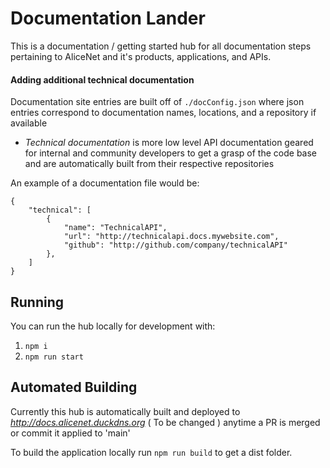 # Documentation Lander

This is a documentation / getting started hub for all documentation steps pertaining to AliceNet and it's products, applications, and APIs.
#### Adding additional technical documentation

Documentation site entries are built off of `./docConfig.json` where json entries correspond to documentation names, locations, and a repository if available

- *Technical documentation* is more low level API documentation geared for internal and community developers to get a grasp of the code base and are automatically built from their respective repositories

An example of a documentation file would be: 

```
{
    "technical": [
        {
            "name": "TechnicalAPI",
            "url": "http://technicalapi.docs.mywebsite.com",
            "github": "http://github.com/company/technicalAPI"
        },
    ]
}
```
## Running

You can run the hub locally for development with:

1. `npm i`
2. `npm run start`
## Automated Building

Currently this hub is automatically built and deployed to *http://docs.alicenet.duckdns.org* ( To be changed ) anytime a PR is merged or commit it applied to 'main'

To build the application locally run `npm run build` to get a dist folder.